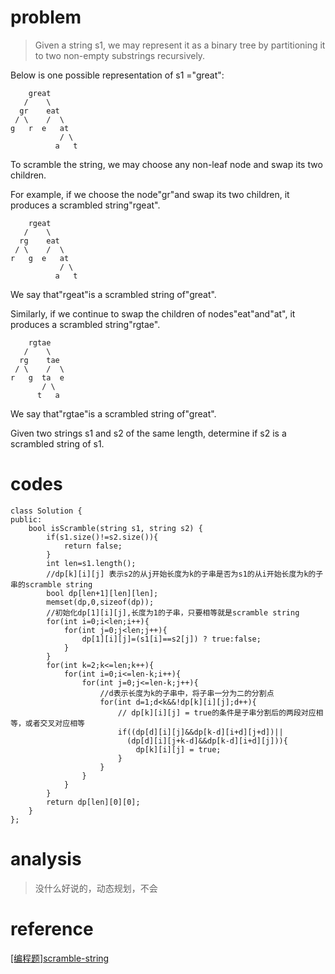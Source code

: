 # problem
>Given a string s1, we may represent it as a binary tree by partitioning it to two non-empty substrings recursively.

Below is one possible representation of s1 ="great":

```
    great
   /    \
  gr    eat
 / \    /  \
g   r  e   at
           / \
          a   t
```
To scramble the string, we may choose any non-leaf node and swap its two children.

For example, if we choose the node"gr"and swap its two children, it produces a scrambled string"rgeat".
```
    rgeat
   /    \
  rg    eat
 / \    /  \
r   g  e   at
           / \
          a   t
```
We say that"rgeat"is a scrambled string of"great".

Similarly, if we continue to swap the children of nodes"eat"and"at", it produces a scrambled string"rgtae".
```
    rgtae
   /    \
  rg    tae
 / \    /  \
r   g  ta  e
       / \
      t   a
```
We say that"rgtae"is a scrambled string of"great".

Given two strings s1 and s2 of the same length, determine if s2 is a scrambled string of s1.

# codes
```
class Solution {
public:
    bool isScramble(string s1, string s2) {
        if(s1.size()!=s2.size()){
            return false;
        }
        int len=s1.length();
        //dp[k][i][j] 表示s2的从j开始长度为k的子串是否为s1的从i开始长度为k的子串的scramble string
        bool dp[len+1][len][len];
        memset(dp,0,sizeof(dp));
        //初始化dp[1][i][j],长度为1的子串，只要相等就是scramble string
        for(int i=0;i<len;i++){
            for(int j=0;j<len;j++){
                dp[1][i][j]=(s1[i]==s2[j]) ? true:false;
            }
        }
        for(int k=2;k<=len;k++){
            for(int i=0;i<=len-k;i++){
                for(int j=0;j<=len-k;j++){
                    //d表示长度为k的子串中，将子串一分为二的分割点
                    for(int d=1;d<k&&!dp[k][i][j];d++){
                        // dp[k][i][j] = true的条件是子串分割后的两段对应相等，或者交叉对应相等
                        if((dp[d][i][j]&&dp[k-d][i+d][j+d])||
                          (dp[d][i][j+k-d]&&dp[k-d][i+d][j])){
                            dp[k][i][j] = true;
                        }
                    }
                }
            }
        }
        return dp[len][0][0];
    }
};
```

# analysis
>没什么好说的，动态规划，不会
# reference
[[编程题]scramble-string][1]

[1]: https://www.nowcoder.com/questionTerminal/2bdc44bb0186468b8d8c13ea5d3a9e58

